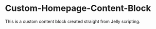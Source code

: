 # Custom-Homepage-Content-Block
This is a custom content block created straight from Jelly scripting.
